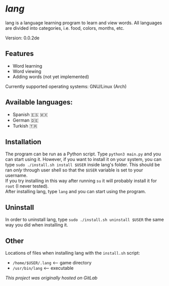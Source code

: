 # _lang_
lang is a language learning program to learn and view words. All languages are divided into categories, i.e. food, colors, months, etc.

Version: 0.0.2de


## Features
- Word learning
- Word viewing
- Adding words (not yet implemented)

Currently supported operating systems: GNU/Linux (Arch)


## Available languages:
- Spanish 🇪🇸 🇲🇽
- German 🇩🇪
- Turkish 🇹🇷

## Installation
The program can be run as a Python script. Type `python3 main.py` and you can start using it. However, if you want to install it on your system, you can type `sudo ./install.sh install $USER` inside lang's folder. This should be ran _only_ through user shell so that the `$USER` variable is set to your username.  
If you try installing in this way after running `su` it will probably install it for `root` (I never tested).  
After installing lang, type `lang` and you can start using the program.  
## Uninstall
In order to uninstall lang, type `sudo ./install.sh uninstall $USER` the same way you did when installing it.  
## Other
Locations of files when installing lang with the `install.sh` script:
- `/home/$USER/.lang`     <-- game directory
- `/usr/bin/lang`         <-- executable  

_This project was originally hosted on GitLab_
